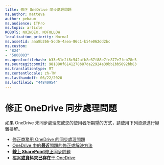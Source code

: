 ```yaml
---
title: 修正 OneDrive 同步處理問題
ms.author: matteva
author: pebaum
ms.audience: ITPro
ms.topic: article
ROBOTS: NOINDEX, NOFOLLOW
localization_priority: Normal
ms.assetid: aaa8b266-5cd6-4aea-86c1-b54e062dd2bc
ms.custom:
- "824"
- "5800003"
ms.openlocfilehash: b33e51e2f8c542afb8e37f88e7fe877e7feb78e5
ms.sourcegitcommit: 981880f6141278b87da22924a39bb1bb5892bb83
ms.translationtype: MT
ms.contentlocale: zh-TW
ms.lasthandoff: 06/22/2020
ms.locfileid: "44840954"
---
```

# <a name="fix-onedrive-sync-problems"></a>修正 OneDrive 同步處理問題

如果 OneDrive 未同步處理您或您的使用者所期望的方式，請使用下列資源進行疑難排解。

- [修正商務用 OneDrive 的同步處理問題](https://support.microsoft.com/office/207e983e-146d-404c-a994-672ef29e1f90)
- [OneDrive 中的**最近**問題的修正或解決方法](https://support.office.com/article/36110213-f3f6-490d-8cb7-3833539def0b)
- [**線上 SharePoint**修正同步問題](https://support.office.com/article/207e983e-146d-404c-a994-672ef29e1f90)
- [檔案**或資料夾已存在**于 OneDrive](https://support.microsoft.com/office/7b8044ad-438d-41db-bbbf-4f66b8890408)
